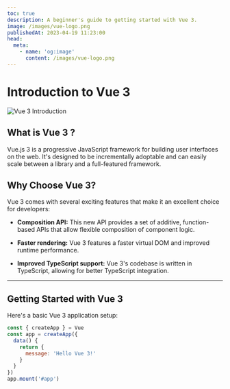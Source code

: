 ```yaml
---
toc: true
description: A beginner's guide to getting started with Vue 3.
image: /images/vue-logo.png
publishedAt: 2023-04-19 11:23:00
head:
  meta:
    - name: 'og:image'
      content: /images/vue-logo.png
---
```

# Introduction to Vue 3
![Vue 3 Introduction](/images/vue-logo.png)
## What is Vue 3 ?
Vue.js 3 is a progressive JavaScript framework for building user interfaces on the web. It's designed to be incrementally adoptable and can easily scale between a library and a full-featured framework.

## Why Choose Vue 3?
Vue 3 comes with several exciting features that make it an excellent choice for developers:
* **Composition API:** This new API provides a set of additive, function-based APIs that allow flexible composition of component logic.
  
* **Faster rendering:** Vue 3 features a faster virtual DOM and improved runtime performance.
* **Improved TypeScript support:** Vue 3's codebase is written in TypeScript, allowing for better TypeScript integration.
---
## Getting Started with Vue 3
Here's a basic Vue 3 application setup:
```javascript
const { createApp } = Vue
const app = createApp({
  data() {
    return {
      message: 'Hello Vue 3!'
    }
  }
})
app.mount('#app')
```